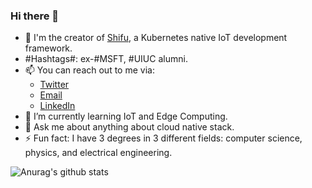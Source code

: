 ### Hi there 👋

- 🔭 I'm the creator of [Shifu](https://github.com/edgenesis/shifu), a Kubernetes native IoT development framework. 
- #Hashtags#: ex-#MSFT, #UIUC alumni.
- 📫 You can reach out to me via:
  - [Twitter](https://twitter.com/YongliChen)
  - [Email](yonglichen@edgenesis.com)
  - [LinkedIn](https://www.linkedin.com/in/yongli-chen-b3ab853a/)
- 🌱 I’m currently learning IoT and Edge Computing.
- 💬 Ask me about anything about cloud native stack.
- ⚡ Fun fact: I have 3 degrees in 3 different fields: computer science, physics, and electrical engineering.

![Anurag's github stats](https://readme-stats.clckblog.space/api?username=saiyan86&theme=dark&show_icons=true)

